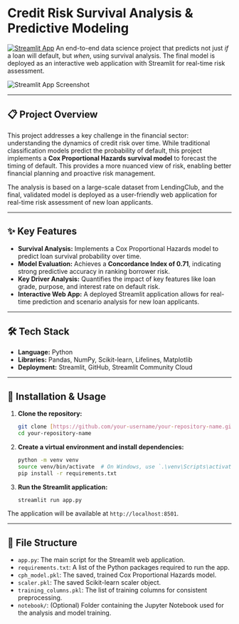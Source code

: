 # Credit Risk Survival Analysis & Predictive Modeling

[![Streamlit App](https://static.streamlit.io/badges/streamlit_badge_black_white.svg)](YOUR_STREAMLIT_APP_LINK_HERE)
An end-to-end data science project that predicts not just *if* a loan will default, but *when*, using survival analysis. The final model is deployed as an interactive web application with Streamlit for real-time risk assessment.

![Streamlit App Screenshot](<img width="1407" height="797" alt="Screenshot 2025-08-19 at 11 11 42 PM" src="https://github.com/user-attachments/assets/41fbe15b-669d-471a-95f5-c13ad1359d0e" />
)

---
## 📋 Project Overview

This project addresses a key challenge in the financial sector: understanding the dynamics of credit risk over time. While traditional classification models predict the probability of default, this project implements a **Cox Proportional Hazards survival model** to forecast the timing of default. This provides a more nuanced view of risk, enabling better financial planning and proactive risk management.

The analysis is based on a large-scale dataset from LendingClub, and the final, validated model is deployed as a user-friendly web application for real-time risk assessment of new loan applicants.

---
## ✨ Key Features

* **Survival Analysis:** Implements a Cox Proportional Hazards model to predict loan survival probability over time.
* **Model Evaluation:** Achieves a **Concordance Index of 0.71**, indicating strong predictive accuracy in ranking borrower risk.
* **Key Driver Analysis:** Quantifies the impact of key features like loan grade, purpose, and interest rate on default risk.
* **Interactive Web App:** A deployed Streamlit application allows for real-time prediction and scenario analysis for new loan applicants.

---
## 🛠️ Tech Stack

* **Language:** Python
* **Libraries:** Pandas, NumPy, Scikit-learn, Lifelines, Matplotlib
* **Deployment:** Streamlit, GitHub, Streamlit Community Cloud

---
## 🚀 Installation & Usage

1.  **Clone the repository:**
    ```bash
    git clone [https://github.com/your-username/your-repository-name.git](https://github.com/your-username/your-repository-name.git)
    cd your-repository-name
    ```

2.  **Create a virtual environment and install dependencies:**
    ```bash
    python -m venv venv
    source venv/bin/activate  # On Windows, use `.\venv\Scripts\activate`
    pip install -r requirements.txt
    ```

3.  **Run the Streamlit application:**
    ```bash
    streamlit run app.py
    ```
The application will be available at `http://localhost:8501`.

---
## 📂 File Structure

* `app.py`: The main script for the Streamlit web application.
* `requirements.txt`: A list of the Python packages required to run the app.
* `cph_model.pkl`: The saved, trained Cox Proportional Hazards model.
* `scaler.pkl`: The saved Scikit-learn scaler object.
* `training_columns.pkl`: The list of training columns for consistent preprocessing.
* `notebook/`: (Optional) Folder containing the Jupyter Notebook used for the analysis and model training.
